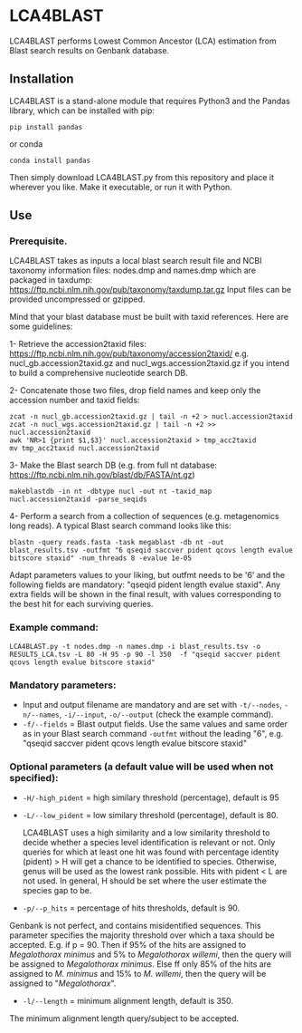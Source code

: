 # LCA4BLAST

LCA4BLAST performs Lowest Common Ancestor (LCA) estimation from Blast search results on Genbank database.

## Installation
LCA4BLAST is a stand-alone module that requires Python3 and the Pandas library, which can be installed with pip:

```console
pip install pandas
```
or conda
```console
conda install pandas
```
Then simply download LCA4BLAST.py from this repository and place it wherever you like. Make it executable, or run it with Python.
## Use
### Prerequisite.
LCA4BLAST takes as inputs a local blast search result file and NCBI taxonomy information files: nodes.dmp and names.dmp which are packaged in taxdump:
https://ftp.ncbi.nlm.nih.gov/pub/taxonomy/taxdump.tar.gz
Input files can be provided uncompressed or gzipped.

Mind that your blast database must be built with taxid references. Here are some guidelines:

1- Retrieve the accession2taxid files: https://ftp.ncbi.nlm.nih.gov/pub/taxonomy/accession2taxid/
e.g. nucl_gb.accession2taxid.gz  and nucl_wgs.accession2taxid.gz if you intend to build a comprehensive nucleotide search DB.

2- Concatenate those two files, drop field names and keep only the accession number and taxid fields: 
```console
zcat -n nucl_gb.accession2taxid.gz | tail -n +2 > nucl.accession2taxid
zcat -n nucl_wgs.accession2taxid.gz | tail -n +2 >> nucl.accession2taxid
awk 'NR>1 {print $1,$3}' nucl.accession2taxid > tmp_acc2taxid
mv tmp_acc2taxid nucl.accession2taxid
 ```
3- Make the Blast search DB (e.g. from full nt database: https://ftp.ncbi.nlm.nih.gov/blast/db/FASTA/nt.gz)

```console
makeblastdb -in nt -dbtype nucl -out nt -taxid_map nucl.accession2taxid -parse_seqids
```
4- Perform a search from a collection of sequences (e.g. metagenomics long reads). A typical Blast search command looks like this:

```console
blastn -query reads.fasta -task megablast -db nt -out blast_results.tsv -outfmt "6 qseqid saccver pident qcovs length evalue bitscore staxid" -num_threads 8 -evalue 1e-05
```

Adapt parameters values to your liking, but outfmt needs to be '6' and the following fields are mandatory: "qseqid pident length evalue staxid". Any extra fields will be shown in the final result, with values corresponding to the best hit for each surviving queries.

### Example command:
```console
LCA4BLAST.py -t nodes.dmp -n names.dmp -i blast_results.tsv -o RESULTS_LCA.tsv -L 80 -H 95 -p 90 -l 350  -f "qseqid saccver pident qcovs length evalue bitscore staxid"
```

### Mandatory parameters:
- Input and output filename are mandatory and are set with `-t/--nodes`, `-n/--names`, `-i/--input`, `-o/--output` (check the example command).
- `-f/--fields` = Blast output fields. Use the same values and same order as in your Blast search command `-outfmt` without the leading "6", e.g. "qseqid saccver pident qcovs length evalue bitscore staxid"

### Optional parameters (a default value will be used when not specified):
- `-H/-high_pident` = high similary threshold (percentage), default is 95
- `-L/--low_pident` = low similary threshold (percentage), default is 80.
  
  LCA4BLAST uses a high similarity and a low similarity threshold to decide whether a species level identification is relevant or not. Only queries for which at least one hit was found with percentage identity (pident) > H will get a chance to be identified to species. Otherwise, genus will be used as the lowest rank possible. Hits with pident < L are not used. In general, H should be set where the user estimate the species gap to be.

- `-p/--p_hits` = percentage of hits thresholds, default is 90.
  
Genbank is not perfect, and contains misidentified sequences. This parameter specifies the majority threshold over which a taxa should be accepted. E.g. if p = 90. Then if 95% of the hits are assigned to _Megalothorax minimus_ and 5% to _Megalothorax willemi_, then the query will be assigned to _Megalothorax minimus_. Else ff only 85% of the hits are assigned to _M. minimus_ and 15% to _M. willemi_, then the query will be assigned to "_Megalothorax_".

- `-l/--length` = minimum alignment length, default is 350.
  
The minimum alignment length query/subject to be accepted.




